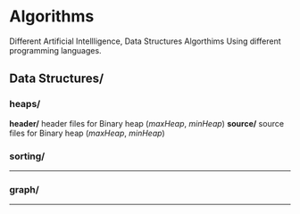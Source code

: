 # Algorithms
Different Artificial Intellligence, Data Structures Algorthims Using different programming languages.

## Data Structures/
### heaps/
**header/**
header files for Binary heap (*maxHeap*, *minHeap*)
**source/**
source files for Binary heap (*maxHeap*, *minHeap*)

### sorting/
--------- 
### graph/ 
---------